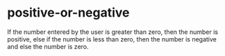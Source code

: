 # positive-or-negative
If the number entered by the user is greater than zero, then the number is positive, else if the number is less than zero, then the number is negative and else the number is zero.
